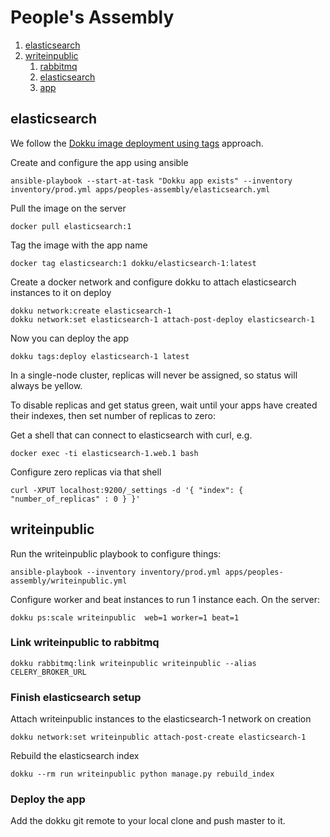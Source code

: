 People's Assembly
=================

1. [elasticsearch](#elasticsearch)
2. [writeinpublic](#writeinpublic)
    1. [rabbitmq](#link-the-app-to-rabbitmq)
    3. [elasticsearch](#finish-elasticseatch-setup)
    4. [app](#deploy-the-app)


elasticsearch
-------------

We follow the [Dokku image deployment using tags](http://dokku.viewdocs.io/dokku/deployment/methods/images/#deploying-from-a-docker-registry) approach.

Create and configure the app using ansible

    ansible-playbook --start-at-task "Dokku app exists" --inventory inventory/prod.yml apps/peoples-assembly/elasticsearch.yml

Pull the image on the server

    docker pull elasticsearch:1

Tag the image with the app name

    docker tag elasticsearch:1 dokku/elasticsearch-1:latest

Create a docker network and configure dokku to attach elasticsearch instances to it on deploy

    dokku network:create elasticsearch-1
    dokku network:set elasticsearch-1 attach-post-deploy elasticsearch-1

Now you can deploy the app

    dokku tags:deploy elasticsearch-1 latest

In a single-node cluster, replicas will never be assigned, so status will always be yellow.

To disable replicas and get status green, wait until your apps have created their indexes, then set number of replicas to zero:

Get a shell that can connect to elasticsearch with curl, e.g.

    docker exec -ti elasticsearch-1.web.1 bash

Configure zero replicas via that shell

    curl -XPUT localhost:9200/_settings -d '{ "index": { "number_of_replicas" : 0 } }'



writeinpublic
-------------

Run the writeinpublic playbook to configure things:

    ansible-playbook --inventory inventory/prod.yml apps/peoples-assembly/writeinpublic.yml

Configure worker and beat instances to run 1 instance each. On the server:

    dokku ps:scale writeinpublic  web=1 worker=1 beat=1




### Link writeinpublic to rabbitmq

    dokku rabbitmq:link writeinpublic writeinpublic --alias CELERY_BROKER_URL


### Finish elasticsearch setup

Attach writeinpublic instances to the elasticsearch-1 network on creation

    dokku network:set writeinpublic attach-post-create elasticsearch-1

Rebuild the elasticsearch index

    dokku --rm run writeinpublic python manage.py rebuild_index


### Deploy the app

Add the dokku git remote to your local clone and push master to it.